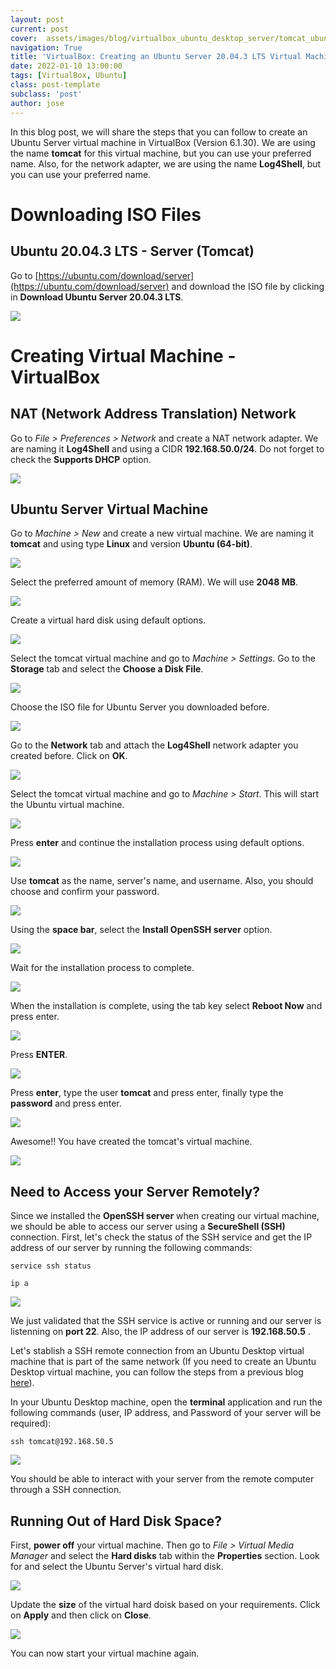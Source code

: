 ```yaml
---
layout: post
current: post
cover:  assets/images/blog/virtualbox_ubuntu_desktop_server/tomcat_ubuntu_machine.png
navigation: True
title: 'VirtualBox: Creating an Ubuntu Server 20.04.3 LTS Virtual Machine'
date: 2022-01-10 13:00:00
tags: [VirtualBox, Ubuntu]
class: post-template
subclass: 'post'
author: jose
---
```


In this blog post, we will share the steps that you can follow to create an Ubuntu Server virtual machine in VirtualBox (Version 6.1.30). We are using the name **tomcat** for this virtual machine, but you can use your preferred name. Also, for the network adapter, we are using the name **Log4Shell**, but you can use your preferred name.

# Downloading ISO Files

## Ubuntu 20.04.3 LTS - Server (Tomcat)

Go to [https://ubuntu.com/download/server](https://ubuntu.com/download/server) and download the ISO file by clicking in **Download Ubuntu Server 20.04.3 LTS**.

![](assets/images/blog/virtualbox_ubuntu_desktop_server/download_iso_ubuntu_server.png)

# Creating Virtual Machine - VirtualBox

## NAT (Network Address Translation) Network

Go to *File > Preferences > Network* and create a NAT network adapter. We are naming it **Log4Shell** and using a CIDR **192.168.50.0/24**. Do not forget to check the **Supports DHCP** option.

![](assets/images/blog/virtualbox_ubuntu_desktop_server/virtualbox_nat_network.png)

## Ubuntu Server Virtual Machine

Go to *Machine > New* and create a new virtual machine. We are naming it **tomcat** and using type **Linux** and version **Ubuntu (64-bit)**.

![](assets/images/blog/virtualbox_ubuntu_desktop_server/create_ubuntu_tomcat.png)

Select the preferred amount of memory (RAM). We will use **2048 MB**.

![](assets/images/blog/virtualbox_ubuntu_desktop_server/create_ubuntu_tomcat_ram.png)

Create a virtual hard disk using default options.

![](assets/images/blog/virtualbox_ubuntu_desktop_server/create_ubuntu_tomcat_virtual_hard_disk.png)

Select the tomcat virtual machine and go to *Machine > Settings*. Go to the **Storage** tab and select the **Choose a Disk File**.

![](assets/images/blog/virtualbox_ubuntu_desktop_server/create_ubuntu_tomcat_add_iso.png)

Choose the ISO file for Ubuntu Server you downloaded before.

![](assets/images/blog/virtualbox_ubuntu_desktop_server/create_ubuntu_tomcat_choose_iso.png)

Go to the **Network** tab and attach the **Log4Shell** network adapter you created before. Click on **OK**.

![](assets/images/blog/virtualbox_ubuntu_desktop_server/create_ubuntu_tomcat_network_adapter.png)

Select the tomcat virtual machine and go to *Machine > Start*. This will start the Ubuntu virtual machine.

![](assets/images/blog/virtualbox_ubuntu_desktop_server/create_ubuntu_tomcat_start_vm.png)

Press **enter** and continue the installation process using default options.

![](assets/images/blog/virtualbox_ubuntu_desktop_server/create_ubuntu_tomcat_install_ubuntu.png)

Use **tomcat** as the name, server's name, and username. Also, you should choose and confirm your password.

![](assets/images/blog/virtualbox_ubuntu_desktop_server/create_ubuntu_tomcat_user_password.png)

Using the **space bar**, select the **Install OpenSSH server** option.

![](assets/images/blog/virtualbox_ubuntu_desktop_server/create_ubuntu_tomcat_openssh.png)

Wait for the installation process to complete.

![](assets/images/blog/virtualbox_ubuntu_desktop_server/create_ubuntu_tomcat_wait_installation.png)

When the installation is complete, using the tab key select **Reboot Now** and press enter.

![](assets/images/blog/virtualbox_ubuntu_desktop_server/create_ubuntu_tomcat_restart_now.png)

Press **ENTER**.

![](assets/images/blog/virtualbox_ubuntu_desktop_server/create_ubuntu_tomcat_press_enter.png)

Press **enter**, type the user **tomcat** and press enter, finally type the **password** and press enter.

![](assets/images/blog/virtualbox_ubuntu_desktop_server/create_ubuntu_tomcat_login.png)

Awesome!! You have created the tomcat's virtual machine.

![](assets/images/blog/virtualbox_ubuntu_desktop_server/create_ubuntu_tomcat_vm_ready.png)

## Need to Access your Server Remotely?

Since we installed the **OpenSSH server** when creating our virtual machine, we should be able to access our server using a **SecureShell (SSH)** connection. First, let's check the status of the SSH service and get the IP address of our server by running the following commands:

```
service ssh status

ip a
```

![](assets/images/blog/virtualbox_ubuntu_desktop_server/create_ubuntu_tomcat_ssh_status.png)

We just validated that the SSH service is active or running and our server is listenning on **port 22**. Also, the IP address of our server is **192.168.50.5** .

Let's stablish a SSH remote connection from an Ubuntu Desktop virtual machine that is part of the same network (If you need to create an Ubuntu Desktop virtual machine, you can follow the steps from a previous blog [here](https://blog.openthreatresearch.com/virtualbox_ubuntu_desktop)).

In your Ubuntu Desktop machine, open the **terminal** application and run the following commands (user, IP address, and Password of your server will be required):

```
ssh tomcat@192.168.50.5
```

![](assets/images/blog/virtualbox_ubuntu_desktop_server/create_ubuntu_tomcat_ssh_connection.png)

You should be able to interact with your server from the remote computer through a SSH connection.

## Running Out of Hard Disk Space?

First, **power off** your virtual machine. Then go to *File > Virtual Media Manager* and select the **Hard disks** tab within the **Properties** section. Look for and select the Ubuntu Server's virtual hard disk.

![](assets/images/blog/virtualbox_ubuntu_desktop_server/create_ubuntu_tomcat_virtual_media_manager.png)

Update the **size** of the virtual hard doisk based on your requirements. Click on **Apply** and then click on **Close**.

![](assets/images/blog/virtualbox_ubuntu_desktop_server/create_ubuntu_tomcat_virtual_media_manager_update.png)

You can now start your virtual machine again.